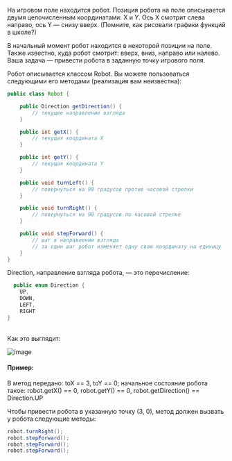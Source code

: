На игровом поле находится робот. Позиция робота на поле описывается двумя целочисленным координатами: X и Y. Ось X смотрит слева направо, ось Y — снизу вверх. (Помните, как рисовали графики функций в школе?)

В начальный момент робот находится в некоторой позиции на поле. Также известно, куда робот смотрит: вверх, вниз, направо или налево. Ваша задача — привести робота в заданную точку игрового поля.

Робот описывается классом Robot. Вы можете пользоваться следующими его методами (реализация вам неизвестна):

~~~java
public class Robot {

    public Direction getDirection() {
        // текущее направление взгляда
    }

    public int getX() {
        // текущая координата X
    }

    public int getY() {
        // текущая координата Y
    }

    public void turnLeft() {
        // повернуться на 90 градусов против часовой стрелки
    }

    public void turnRight() {
        // повернуться на 90 градусов по часовой стрелке
    }

    public void stepForward() {
        // шаг в направлении взгляда
        // за один шаг робот изменяет одну свою координату на единицу
    }
}
~~~

Direction, направление взгляда робота,  — это перечисление:

~~~java
  public enum Direction {
    UP,
    DOWN,
    LEFT,
    RIGHT
}
~~~
<br>
Как это  выглядит:

![image](https://ucarecdn.com/54490c3b-9a32-4f7b-85c2-efd12455b5c0/)

#### Пример:

В метод передано: toX == 3, toY == 0; начальное состояние робота такое: robot.getX() == 0, robot.getY() == 0, robot.getDirection() == Direction.UP

Чтобы привести робота в указанную точку (3, 0), метод должен вызвать у робота следующие методы:

```java
robot.turnRight();
robot.stepForward();
robot.stepForward();
robot.stepForward();
```

